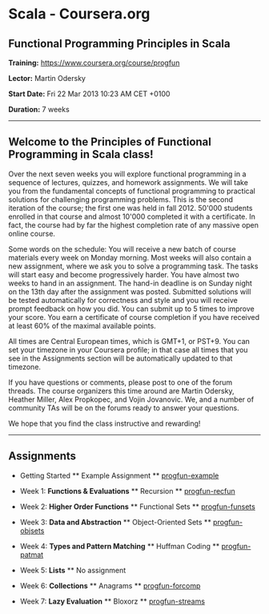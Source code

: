 # Scala - Coursera.org

## Functional Programming Principles in Scala

**Training:** https://www.coursera.org/course/progfun

**Lector:** Martin Odersky

**Start Date:** Fri 22 Mar 2013 10:23 AM CET +0100

**Duration:** 7 weeks

---------------------------------------------------------

## Welcome to the Principles of Functional Programming in Scala class!

 Over the next seven weeks you will explore functional programming in a sequence of lectures, quizzes, and homework assignments. We will take you from the fundamental concepts of functional programming to practical solutions for challenging programming problems. This is the second iteration of the course; the first one was held in fall 2012. 50'000 students enrolled in that course and almost 10'000 completed it with a certificate. In fact, the course had by far the highest completion rate of any massive open online course.

 Some words on the schedule: You will receive a new batch of course materials every week on Monday morning. Most weeks will also contain a new assignment, where we ask you to solve a programming task. The tasks will start easy and become progressively harder. You have almost two weeks to hand in an assignment. The hand-in deadline is on Sunday night on the 13th day after the assignment was posted. Submitted solutions will be tested automatically for correctness and style and you will receive prompt feedback on how you did. You can submit up to 5 times to improve your score. You earn a certificate of course completion if you have received at least 60% of the maximal available points.

 All times are Central European times, which is GMT+1, or PST+9. You can set your timezone in your Coursera profile; in that case all times that you see in the Assignments section will be automatically updated to that timezone.

 If you have questions or comments, please post to one of the forum threads. The course organizers this time around are Martin Odersky, Heather Miller, Alex Propkopec, and Vojin Jovanovic. We, and a number of community TAs will be on the forums ready to answer your questions. 

 We hope that you find the class instructive and rewarding!

---------------------------------------------------------

## Assignments

* Getting Started
** Example Assignment
** [progfun-example](https://github.com/lu-ko/scala-coursera-progfun/tree/master/progfun-example)

* Week 1: **Functions & Evaluations**
** Recursion
** [progfun-recfun](https://github.com/lu-ko/scala-coursera-progfun/tree/master/progfun-recfun)

* Week 2: **Higher Order Functions**
** Functional Sets
** [progfun-funsets](https://github.com/lu-ko/scala-coursera-progfun/tree/master/progfun-funsets)

* Week 3: **Data and Abstraction**
** Object-Oriented Sets
** [progfun-objsets](https://github.com/lu-ko/scala-coursera-progfun/tree/master/progfun-objsets)

* Week 4: **Types and Pattern Matching**
** Huffman Coding
** [progfun-patmat](https://github.com/lu-ko/scala-coursera-progfun/tree/master/progfun-patmat)

* Week 5: **Lists**
** No assignment

* Week 6: **Collections**
** Anagrams
** [progfun-forcomp](https://github.com/lu-ko/scala-coursera-progfun/tree/master/progfun-forcomp)

* Week 7: **Lazy Evaluation**
** Bloxorz
** [progfun-streams](https://github.com/lu-ko/scala-coursera-progfun/tree/master/progfun-streams)


